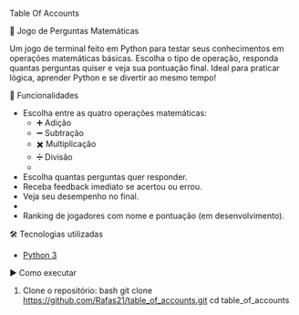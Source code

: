 Table Of Accounts

🧠 Jogo de Perguntas Matemáticas

Um jogo de terminal feito em Python para testar seus conhecimentos em operações matemáticas básicas. Escolha o tipo de operação, responda quantas perguntas quiser e veja sua pontuação final. Ideal para praticar lógica, aprender Python e se divertir ao mesmo tempo!

🚀 Funcionalidades

- Escolha entre as quatro operações matemáticas:
  - ➕ Adição
  - ➖ Subtração
  - ✖️ Multiplicação
  - ➗ Divisão
  - 
- Escolha quantas perguntas quer responder.
- Receba feedback imediato se acertou ou errou.
- Veja seu desempenho no final.
- 
- Ranking de jogadores com nome e pontuação (em desenvolvimento).

🛠️ Tecnologias utilizadas

- [Python 3](https://www.python.org/)

▶️ Como executar

1. Clone o repositório:
   bash
   git clone https://github.com/Rafas21/table_of_accounts.git
   cd table_of_accounts

